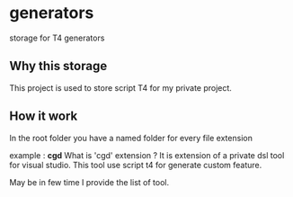 # generators
storage for T4 generators

## Why this storage
This project is used to store script T4 for my private project.

## How it work
In the root folder you have a named folder for every file extension

example : **cgd**
What is 'cgd' extension ? It is extension of a private dsl tool for visual studio. This tool use script t4 for generate custom feature.

May be in few time I provide the list of tool.
